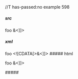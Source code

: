 //T has-passed:no
example 598
##### src
foo <![CDATA[>&<]]>
##### xml
<?xml version="1.0" encoding="UTF-8"?>
<!DOCTYPE document SYSTEM "CommonMark.dtd">
<document xmlns="http://commonmark.org/xml/1.0">
  <paragraph>
    <text>foo </text>
    <html_inline>&lt;![CDATA[&gt;&amp;&lt;]]&gt;</html_inline>
  </paragraph>
</document>
##### html
<p>foo <![CDATA[>&<]]></p>
#####
